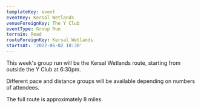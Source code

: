 ```yaml
---
templateKey: event
eventKey: Kersal Wetlands
venueForeignKey: The Y Club
eventType: Group Run
terrain: Road
routeForeignKey: Kersal Wetlands
startsAt: '2022-06-02 18:30'
---
```

This week's group run will be the Kersal Wetlands route,
starting from outside the Y Club at 6:30pm.

Different pace and distance groups will be available depending on
numbers of attendees.

The full route is approximately 8 miles.
